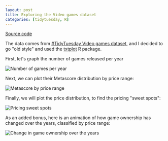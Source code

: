```yaml
---
layout: post
title: Exploring the Video games dataset
categories: [tidytuesday, R]
---
```


[Source code](https://github.com/jmcastagnetto/tidytuesday-kludges/tree/master/2019-07-30_video_games)

The data comes from [#TidyTuesday Video games dataset](https://github.com/rfordatascience/tidytuesday/blob/master/data/2019/2019-07-30), and I decided to go "old style" and used the [txtplot](https://cran.r-project.org/web/packages/txtplot/index.html) R package.

First, let's graph the number of games released per year

![Number of games per year](/tidytuesday-kludges/assets/2019-07-30-video-games/txtplot-games-per-year.png) 
<!--more-->

Next, we can plot their Metascore distribution by price range:

![Metascore by price range](/tidytuesday-kludges/assets/2019-07-30-video-games/txtplot-metascore-price-range.png) 

Finally, we will plot the price distribution, to find the pricing "sweet spots":

![Pricing sweet spots](/tidytuesday-kludges/assets/2019-07-30-video-games/txtplot-price-distribution.png) 

As an added bonus, here is an animation of how game ownership has changed over the years, classified by price range:

![Change in game ownership over the years](/tidytuesday-kludges/assets/2019-07-30-video-games/animation-points.gif)
